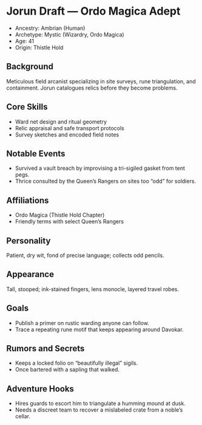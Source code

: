 # Jorun Draft — Ordo Magica Adept

- Ancestry: Ambrian (Human)
- Archetype: Mystic (Wizardry, Ordo Magica)
- Age: 41
- Origin: Thistle Hold

## Background
Meticulous field arcanist specializing in site surveys, rune triangulation, and containment. Jorun catalogues relics before they become problems.

## Core Skills
- Ward net design and ritual geometry
- Relic appraisal and safe transport protocols
- Survey sketches and encoded field notes

## Notable Events
- Survived a vault breach by improvising a tri-sigiled gasket from tent pegs.
- Thrice consulted by the Queen’s Rangers on sites too “odd” for soldiers.

## Affiliations
- Ordo Magica (Thistle Hold Chapter)
- Friendly terms with select Queen’s Rangers

## Personality
Patient, dry wit, fond of precise language; collects odd pencils.

## Appearance
Tall, stooped; ink-stained fingers, lens monocle, layered travel robes.

## Goals
- Publish a primer on rustic warding anyone can follow.
- Trace a repeating rune motif that keeps appearing around Davokar.

## Rumors and Secrets
- Keeps a locked folio on “beautifully illegal” sigils.
- Once bartered with a sapling that walked.

## Adventure Hooks
- Hires guards to escort him to triangulate a humming mound at dusk.
- Needs a discreet team to recover a mislabeled crate from a noble’s cellar.
